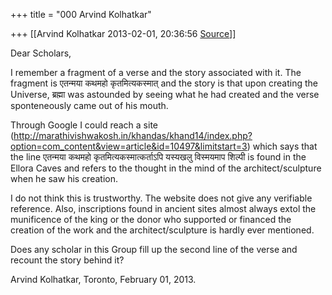 +++
title = "000 Arvind Kolhatkar"

+++
[[Arvind Kolhatkar	2013-02-01, 20:36:56 [Source](https://groups.google.com/g/samskrita/c/UJZL9h8WQ8M)]]



Dear Scholars,

  

I remember a fragment of a verse and the story associated with it. The fragment is एतन्मया कथमहो कृतमित्यकस्मात् and the story is that upon creating the Universe, ब्रह्मा was astounded by seeing what he had created and the verse sponteneously came out of his mouth.

  

Through Google I could reach a site (<http://marathivishwakosh.in/khandas/khand14/index.php?option=com_content&view=article&id=10497&limitstart=3>) which says that the line एतन्मया कथमहो कृतमित्यकस्मात्कर्ताऽपि यस्यखलु विस्मयमाप शिल्पी is found in the Ellora Caves and refers to the thought in the mind of the architect/sculpture when he saw his creation.

  

I do not think this is trustworthy. The website does not give any verifiable reference. Also, inscriptions found in ancient sites almost always extol the munificence of the king or the donor who supported or financed the creation of the work and the architect/sculpture is hardly ever mentioned.

  

Does any scholar in this Group fill up the second line of the verse and recount the story behind it?

  

Arvind Kolhatkar, Toronto, February 01, 2013.



